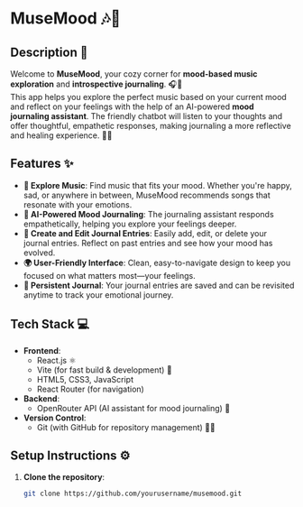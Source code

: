# MuseMood 🎶🧠

## Description 🌟
Welcome to **MuseMood**, your cozy corner for **mood-based music exploration** and **introspective journaling**. 🎧📝  
This app helps you explore the perfect music based on your current mood and reflect on your feelings with the help of an AI-powered **mood journaling assistant**. The friendly chatbot will listen to your thoughts and offer thoughtful, empathetic responses, making journaling a more reflective and healing experience. 🌱💭

## Features ✨
- **🎵 Explore Music**: Find music that fits your mood. Whether you're happy, sad, or anywhere in between, MuseMood recommends songs that resonate with your emotions.
- **🧠 AI-Powered Mood Journaling**: The journaling assistant responds empathetically, helping you explore your feelings deeper.
- **📝 Create and Edit Journal Entries**: Easily add, edit, or delete your journal entries. Reflect on past entries and see how your mood has evolved.
- **🌍 User-Friendly Interface**: Clean, easy-to-navigate design to keep you focused on what matters most—your feelings.
- **🔄 Persistent Journal**: Your journal entries are saved and can be revisited anytime to track your emotional journey.

## Tech Stack 💻
- **Frontend**: 
  - React.js ⚛️
  - Vite (for fast build & development) 🚀
  - HTML5, CSS3, JavaScript
  - React Router (for navigation)
- **Backend**: 
  - OpenRouter API (AI assistant for mood journaling) 🤖
- **Version Control**: 
  - Git (with GitHub for repository management) 🧑‍💻

## Setup Instructions ⚙️
1. **Clone the repository**:
   ```bash
   git clone https://github.com/yourusername/musemood.git


